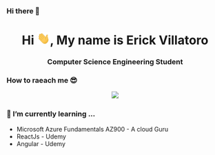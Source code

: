 ### Hi there 👋

<!--
**Villa01/Villa01** is a ✨ _special_ ✨ repository because its `README.md` (this file) appears on your GitHub profile.

Here are some ideas to get you started:

- 🔭 I’m currently working on ...
- 🌱 I’m currently learning ...
- 👯 I’m looking to collaborate on ...
- 🤔 I’m looking for help with ...
- 💬 Ask me about ...
- 📫 How to reach me: ...
- 😄 Pronouns: ...
- ⚡ Fun fact: ...
-->
<h1 align="center">Hi <img src="https://raw.githubusercontent.com/ABSphreak/ABSphreak/master/gifs/Hi.gif" width="30px">, My name is Erick Villatoro </h1>
<h3 align="center">Computer Science Engineering Student</h3>

### How to raeach me 😎
<p align="center">
<a href="https://linkedin.com/in/sergioarmgpl"><img src="www.linkedin.com/in/erick-villatoro"/></a>
</p>

### 🌱 I’m currently learning ...
- Microsoft Azure Fundamentals AZ900 - A cloud Guru
- ReactJs - Udemy
- Angular - Udemy
